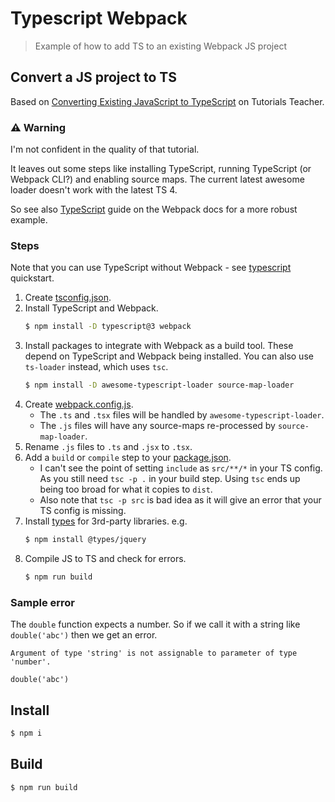# Typescript Webpack
> Example of how to add TS to an existing Webpack JS project


## Convert a JS project to TS

Based on [Converting Existing JavaScript to TypeScript](https://www.tutorialsteacher.com/typescript/converting-javascript-to-typescript) on Tutorials Teacher.

### ⚠️ Warning

I'm not confident in the quality of that tutorial.

It leaves out some steps like installing TypeScript, running TypeScript (or Webpack CLI?) and enabling source maps. The current latest awesome loader doesn't work with the latest TS 4.

So see also [TypeScript](https://webpack.js.org/guides/typescript/) guide on the Webpack docs for a more robust example.

### Steps

Note that you can use TypeScript without Webpack - see [typescript](/quickstarts/typescript/) quickstart.

1. Create [tsconfig.json](tsconfig.json).
2. Install TypeScript and Webpack.
    ```sh
    $ npm install -D typescript@3 webpack
    ```
3. Install packages to integrate with Webpack as a build tool. These depend on TypeScript and Webpack being installed. You can also use `ts-loader` instead, which uses `tsc`.
    ```sh
    $ npm install -D awesome-typescript-loader source-map-loader
    ```
4. Create [webpack.config.js](webpack.config.js).
    - The `.ts` and `.tsx` files will be handled by `awesome-typescript-loader`.
    - The `.js` files will have any source-maps re-processed by `source-map-loader`.
5. Rename `.js` files to `.ts` and `.jsx` to `.tsx`.
6. Add a `build` or `compile` step to your [package.json](package.json).
    - I can't see the point of setting `include` as `src/**/*` in your TS config. As you still need `tsc -p .` in your build step. Using `tsc` ends up being too broad for what it copies to `dist`.
    - Also note that `tsc -p src` is bad idea as it will give an error that your TS config is missing.
7. Install [types](https://www.npmjs.com/~types) for 3rd-party libraries. e.g.
    ```sh
    $ npm install @types/jquery
    ```
8. Compile JS to TS and check for errors.
    ```sh
    $ npm run build
    ```

### Sample error

The `double` function expects a number. So if we call it with a string like `double('abc')` then we get an error.

```
Argument of type 'string' is not assignable to parameter of type 'number'.

double('abc')
```


## Install

```sh
$ npm i
```

## Build

```sh
$ npm run build
```
